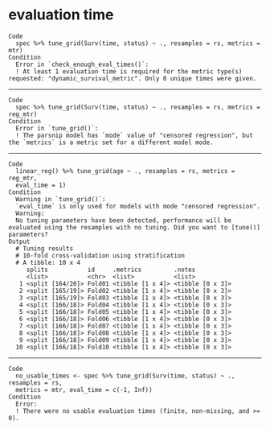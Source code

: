 # evaluation time

    Code
      spec %>% tune_grid(Surv(time, status) ~ ., resamples = rs, metrics = mtr)
    Condition
      Error in `check_enough_eval_times()`:
      ! At least 1 evaluation time is required for the metric type(s) requested: "dynamic_survival_metric". Only 0 unique times were given.

---

    Code
      spec %>% tune_grid(Surv(time, status) ~ ., resamples = rs, metrics = reg_mtr)
    Condition
      Error in `tune_grid()`:
      ! The parsnip model has `mode` value of "censored regression", but the `metrics` is a metric set for a different model mode.

---

    Code
      linear_reg() %>% tune_grid(age ~ ., resamples = rs, metrics = reg_mtr,
      eval_time = 1)
    Condition
      Warning in `tune_grid()`:
      `eval_time` is only used for models with mode "censored regression".
      Warning:
      No tuning parameters have been detected, performance will be evaluated using the resamples with no tuning. Did you want to [tune()] parameters?
    Output
      # Tuning results
      # 10-fold cross-validation using stratification 
      # A tibble: 10 x 4
         splits           id     .metrics         .notes          
         <list>           <chr>  <list>           <list>          
       1 <split [164/20]> Fold01 <tibble [1 x 4]> <tibble [0 x 3]>
       2 <split [165/19]> Fold02 <tibble [1 x 4]> <tibble [0 x 3]>
       3 <split [165/19]> Fold03 <tibble [1 x 4]> <tibble [0 x 3]>
       4 <split [166/18]> Fold04 <tibble [1 x 4]> <tibble [0 x 3]>
       5 <split [166/18]> Fold05 <tibble [1 x 4]> <tibble [0 x 3]>
       6 <split [166/18]> Fold06 <tibble [1 x 4]> <tibble [0 x 3]>
       7 <split [166/18]> Fold07 <tibble [1 x 4]> <tibble [0 x 3]>
       8 <split [166/18]> Fold08 <tibble [1 x 4]> <tibble [0 x 3]>
       9 <split [166/18]> Fold09 <tibble [1 x 4]> <tibble [0 x 3]>
      10 <split [166/18]> Fold10 <tibble [1 x 4]> <tibble [0 x 3]>

---

    Code
      no_usable_times <- spec %>% tune_grid(Surv(time, status) ~ ., resamples = rs,
      metrics = mtr, eval_time = c(-1, Inf))
    Condition
      Error:
      ! There were no usable evaluation times (finite, non-missing, and >= 0).

